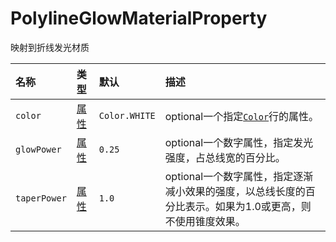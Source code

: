 # PolylineGlowMaterialProperty

映射到折线发光材质

| 名称 | 类型 | 默认 | 描述 |
| :--- | :--- | :--- | :--- |
| `color` | [属性](https://cesiumjs.org/Cesium/Build/Documentation/Property.html) | `Color.WHITE` | optional一个指定[`Color`](https://cesiumjs.org/Cesium/Build/Documentation/Color.html)行的属性。 |
| `glowPower` | [属性](https://cesiumjs.org/Cesium/Build/Documentation/Property.html) | `0.25` | optional一个数字属性，指定发光强度，占总线宽的百分比。 |
| `taperPower` | [属性](https://cesiumjs.org/Cesium/Build/Documentation/Property.html) | `1.0` | optional一个数字属性，指定逐渐减小效果的强度，以总线长度的百分比表示。如果为1.0或更高，则不使用锥度效果。 |



